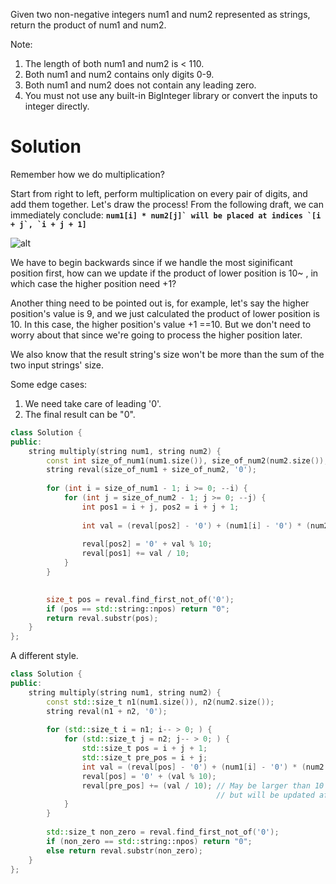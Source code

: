 Given two non-negative integers num1 and num2 represented as strings, return the product of num1 and num2.

Note:

1. The length of both num1 and num2 is < 110.
2. Both num1 and num2 contains only digits 0-9.
3. Both num1 and num2 does not contain any leading zero.
4. You must not use any built-in BigInteger library or convert the inputs to integer directly.

# Solution

Remember how we do multiplication?

Start from right to left, perform multiplication on every pair of digits, and add them together. Let's draw the process! From the following draft, we can immediately conclude:
__```num1[i] * num2[j]` will be placed at indices `[i + j`, `i + j + 1]```__  
  
![alt](https://drscdn.500px.org/photo/130178585/m%3D2048/300d71f784f679d5e70fadda8ad7d68f)


We have to begin backwards since if we handle the most siginificant position first, how can we update if the product of lower position is 10~ , in which case the higher position need +1?

Another thing need to be pointed out is, for example, let's say the higher position's value is 9, and we just calculated the product of lower position is 10. In this case, the higher position's value +1 ==10. But we don't need to worry about that since we're going to process the higher position later.

We also know that the result string's size won't be more than the sum of the two input strings' size.

Some edge cases:

1. We need take care of leading '0'.  
2. The final result can be "0".  


```cpp
class Solution {
public:
    string multiply(string num1, string num2) {
        const int size_of_num1(num1.size()), size_of_num2(num2.size());
        string reval(size_of_num1 + size_of_num2, '0');
        
        for (int i = size_of_num1 - 1; i >= 0; --i) {
            for (int j = size_of_num2 - 1; j >= 0; --j) {
                int pos1 = i + j, pos2 = i + j + 1;
                
                int val = (reval[pos2] - '0') + (num1[i] - '0') * (num2[j] - '0');
                
                reval[pos2] = '0' + val % 10;
                reval[pos1] += val / 10;
            }
        }
        

        size_t pos = reval.find_first_not_of('0');
        if (pos == std::string::npos) return "0";
        return reval.substr(pos);
    }
};
```

A different style.


```cpp
class Solution {
public:
    string multiply(string num1, string num2) {
        const std::size_t n1(num1.size()), n2(num2.size());
        string reval(n1 + n2, '0');
        
        for (std::size_t i = n1; i-- > 0; ) {
            for (std::size_t j = n2; j-- > 0; ) {
                std::size_t pos = i + j + 1;
                std::size_t pre_pos = i + j;
                int val = (reval[pos] - '0') + (num1[i] - '0') * (num2[j] - '0');
                reval[pos] = '0' + (val % 10);
                reval[pre_pos] += (val / 10); // May be larger than 10 at first, 
                                              // but will be updated afterwards
            }
        }
        
        std::size_t non_zero = reval.find_first_not_of('0');
        if (non_zero == std::string::npos) return "0";
        else return reval.substr(non_zero);
    }
};
```
